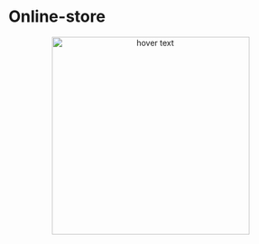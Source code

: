 ﻿# Online-store
<p align="center">
  <img src="https://cdn-icons-png.flaticon.com/512/7511/7511667.png" width="350" title="hover text">
</p>
